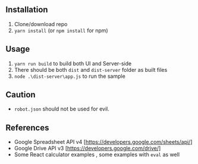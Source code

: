 
## Installation
1. Clone/download repo
2. `yarn install` (or `npm install` for npm)

## Usage

1. `yarn run build` to build both UI and Server-side
2. There should be both `dist` and `dist-server` folder as built files
3. `node .\dist-server\app.js` to run the sample

## Caution
- `robot.json` should not be used for evil.

## References 
- Google Spreadsheet API v4 [https://developers.google.com/sheets/api/]
- Google Drive API v3 [https://developers.google.com/drive/]
- Some React calculator examples , some examples with `eval` as well
 